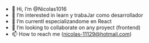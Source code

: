 - 👋 Hi, I’m @Nicolas1016
- 👀 I’m interested in learn  y  trabaJar  como desarrollador 
- 🌱 I’m currentl especializandome en React  
- 💞️ I’m looking to collaborate on any proyect (frontend)
- 📫 How to reach me (nicolas-11129@hotmail.com)

<!---
Nicolas1016/Nicolas1016 is a ✨ special ✨ repository because its `README.md` (this file) appears on your GitHub profile.
You can click the Preview link to take a look at your changes.
--->
